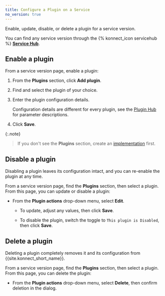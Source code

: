 ```yaml
---
title: Configure a Plugin on a Service
no_version: true
---
```

Enable, update, disable, or delete a plugin for a service version.

You can find any service version through the {% konnect_icon servicehub %} [**Service Hub**](https://cloud.konghq.com/servicehub).

## Enable a plugin

From a service version page, enable a plugin:

1. From the **Plugins** section, click **Add plugin**.

1. Find and select the plugin of your choice.

1. Enter the plugin configuration details.

    Configuration details are different for every plugin, see the [Plugin Hub](/hub) for parameter descriptions.

1. Click **Save**.

{:.note}
> If you don't see the **Plugins** section, create an
[implementation](/konnect/servicehub/service-implementations) first.


## Disable a plugin

Disabling a plugin leaves its configuration intact, and you can re-enable the
plugin at any time.

From a service version page, find the **Plugins** section, then select a plugin.
From this page, you can update or disable a plugin:

* From the **Plugin actions** drop-down menu, select **Edit**.

  * To update, adjust any values, then click **Save**.

  * To disable the plugin, switch the toggle to `This plugin is Disabled`, then click **Save**.

## Delete a plugin

Deleting a plugin completely removes it and its configuration from
{{site.konnect_short_name}}.

From a service version page, find the **Plugins** section, then select a plugin.
From this page, you can delete the plugin:

* From the **Plugin actions** drop-down menu, select **Delete**, then confirm deletion in the dialog.
